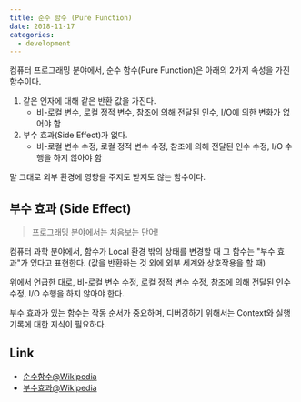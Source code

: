 ```yaml
---
title: 순수 함수 (Pure Function)
date: 2018-11-17
categories:
  - development
---
```


컴퓨터 프로그래밍 분야에서, 순수 함수(Pure Function)은 아래의 2가지 속성을 가진 함수이다.

1. 같은 인자에 대해 같은 반환 값을 가진다.  
    - 비-로컬 변수, 로컬 정적 변수, 참조에 의해 전달된 인수, I/O에 의한 변화가 없어야 함
2. 부수 효과(Side Effect)가 없다.
    - 비-로컬 변수 수정, 로컬 정적 변수 수정, 참조에 의해 전달된 인수 수정, I/O 수행을 하지 않아야 함

말 그대로 외부 환경에 영향을 주지도 받지도 않는 함수이다.

## 부수 효과 (Side Effect)

> 프로그래밍 분야에서는 처음보는 단어!

컴퓨터 과학 분야에서, 함수가 Local 환경 밖의 상태를 변경할 때 그 함수는 "부수 효과"가 있다고 표현한다. (값을 반환하는 것 외에 외부 세계와 상호작용을 할 때)

위에서 언급한 대로, 비-로컬 변수 수정, 로컬 정적 변수 수정, 참조에 의해 전달된 인수 수정, I/O 수행을 하지 않아야 한다.

부수 효과가 있는 함수는 작동 순서가 중요하며, 디버깅하기 위해서는 Context와 실행 기록에 대한 지식이 필요하다.

## Link

- [순수함수@Wikipedia](https://en.wikipedia.org/wiki/Pure_function)
- [부수효과@Wikipedia](https://en.wikipedia.org/wiki/Side_effect_\(computer_science\))